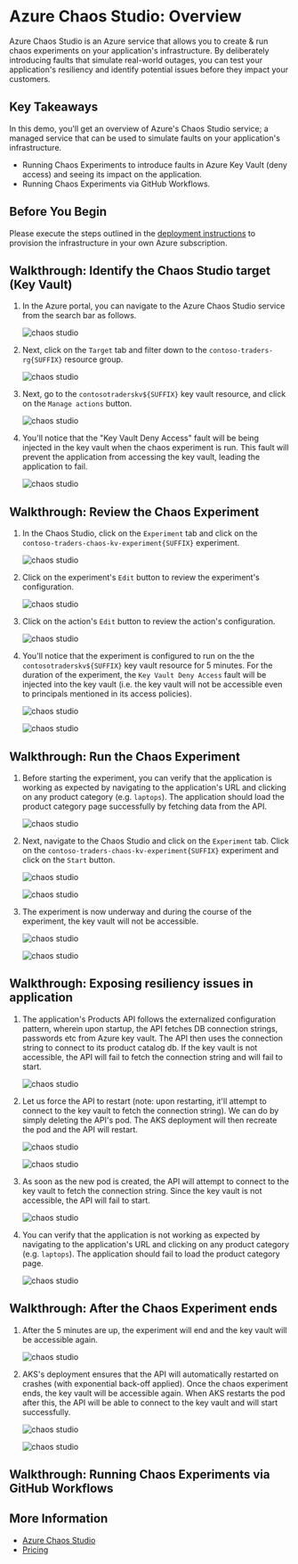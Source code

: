 # Azure Chaos Studio: Overview

Azure Chaos Studio is an Azure service that allows you to create & run chaos experiments on your application's infrastructure. By deliberately introducing faults that simulate real-world outages, you can test your application's resiliency and identify potential issues before they impact your customers.

## Key Takeaways

In this demo, you'll get an overview of Azure's Chaos Studio service; a managed service that can be used to simulate faults on your application's infrastructure.

- Running Chaos Experiments to introduce faults in Azure Key Vault (deny access) and seeing its impact on the application.
- Running Chaos Experiments via GitHub Workflows.

## Before You Begin

Please execute the steps outlined in the [deployment instructions](../../docs/deployment-instructions.md) to provision the infrastructure in your own Azure subscription.

## Walkthrough: Identify the Chaos Studio target (Key Vault)

1. In the Azure portal, you can navigate to the Azure Chaos Studio service from the search bar as follows.

   ![chaos studio](./media/chaos1.png)

2. Next, click on the `Target` tab and filter down to the `contoso-traders-rg{SUFFIX}` resource group.

   ![chaos studio](./media/chaos2.png)

3. Next, go to the `contosotraderskv${SUFFIX}` key vault resource, and click on the `Manage actions` button.

   ![chaos studio](./media/chaos3.png)

4. You'll notice that the "Key Vault Deny Access" fault will be being injected in the key vault when the chaos experiment is run. This fault will prevent the application from accessing the key vault, leading the application to fail.

   ![chaos studio](./media/chaos4.png)

## Walkthrough: Review the Chaos Experiment

1. In the Chaos Studio, click on the `Experiment` tab and click on the `contoso-traders-chaos-kv-experiment{SUFFIX}` experiment.

   ![chaos studio](./media/chaos5.png)

2. Click on the experiment's `Edit` button to review the experiment's configuration.

   ![chaos studio](./media/chaos6.png)

3. Click on the action's `Edit` button to review the action's configuration.

   ![chaos studio](./media/chaos7.png)

4. You'll notice that the experiment is configured to run on the the `contosotraderskv${SUFFIX}` key vault resource for 5 minutes. For the duration of the experiment, the `Key Vault Deny Access` fault will be injected into the key vault (i.e. the key vault will not be accessible even to principals mentioned in its access policies).

   ![chaos studio](./media/chaos8.png)

   ![chaos studio](./media/chaos9.png)

## Walkthrough: Run the Chaos Experiment

1. Before starting the experiment, you can verify that the application is working as expected by navigating to the application's URL and clicking on any product category (e.g. `laptops`). The application should load the product category page successfully by fetching data from the API.

   ![chaos studio](./media/chaos10.png)

2. Next, navigate to the Chaos Studio and click on the `Experiment` tab. Click on the `contoso-traders-chaos-kv-experiment{SUFFIX}` experiment and click on the `Start` button.

   ![chaos studio](./media/chaos11.png)

   ![chaos studio](./media/chaos12.png)

3. The experiment is now underway and during the course of the experiment, the key vault will not be accessible.

   ![chaos studio](./media/chaos13.png)

   ![chaos studio](./media/chaos14.png)

## Walkthrough: Exposing resiliency issues in application

1. The application's Products API follows the externalized configuration pattern, wherein upon startup, the API fetches DB connection strings, passwords etc from Azure key vault. The API then uses the connection string to connect to its product catalog db. If the key vault is not accessible, the API will fail to fetch the connection string and will fail to start.

   ![chaos studio](./media/kv-config-provider.png)

2. Let us force the API to restart (note: upon restarting, it'll attempt to connect to the key vault to fetch the connection string). We can do by simply deleting the API's pod. The AKS deployment will then recreate the pod and the API will restart.

   ![chaos studio](./media/chaos15.png)

   ![chaos studio](./media/chaos16.png)

3. As soon as the new pod is created, the API will attempt to connect to the key vault to fetch the connection string. Since the key vault is not accessible, the API will fail to start.

   ![chaos studio](./media/chaos17.png)

4. You can verify that the application is not working as expected by navigating to the application's URL and clicking on any product category (e.g. `laptops`). The application should fail to load the product category page.

   ![chaos studio](./media/chaos18.png)

## Walkthrough: After the Chaos Experiment ends

1. After the 5 minutes are up, the experiment will end and the key vault will be accessible again.

   ![chaos studio](./media/chaos19.png)

2. AKS's deployment ensures that the API will automatically restarted on crashes (with exponential back-off applied). Once the chaos experiment ends, the key vault will be accessible again. When AKS restarts the pod after this, the API will be able to connect to the key vault and will start successfully.

   ![chaos studio](./media/chaos20.png)

   ![chaos studio](./media/chaos10.png)

## Walkthrough: Running Chaos Experiments via GitHub Workflows

## More Information

- [Azure Chaos Studio](https://learn.microsoft.com/en-us/azure/chaos-studio/)
- [Pricing](https://azure.microsoft.com/en-us/pricing/details/chaos-studio/)
